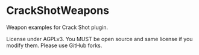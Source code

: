 # CrackShotWeapons
Weapon examples for Crack Shot plugin.

License under AGPLv3. You MUST be open source and same license if you modify them. Please use GitHub forks.

